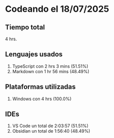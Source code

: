 # Codeando el 18/07/2025

## Tiempo total
4 hrs.

## Lenguajes usados
1. TypeScript con 2 hrs 3 mins (51.51%)
1. Markdown con 1 hr 56 mins (48.49%)

## Plataformas utilizadas
1. Windows con 4 hrs (100.0%)

## IDEs
1. VS Code un total de 2:03:57 (51.51%)
1. Obsidian un total de 1:56:40 (48.49%)

